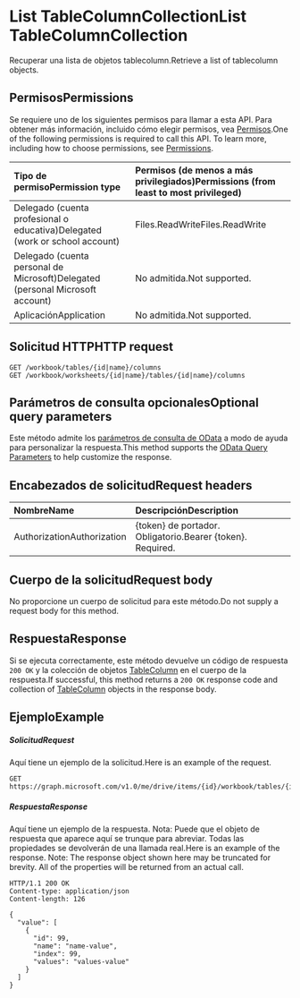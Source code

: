 # <a name="list-tablecolumncollection"></a><span data-ttu-id="fe7ce-101">List TableColumnCollection</span><span class="sxs-lookup"><span data-stu-id="fe7ce-101">List TableColumnCollection</span></span>

<span data-ttu-id="fe7ce-102">Recuperar una lista de objetos tablecolumn.</span><span class="sxs-lookup"><span data-stu-id="fe7ce-102">Retrieve a list of tablecolumn objects.</span></span>
## <a name="permissions"></a><span data-ttu-id="fe7ce-103">Permisos</span><span class="sxs-lookup"><span data-stu-id="fe7ce-103">Permissions</span></span>
<span data-ttu-id="fe7ce-p101">Se requiere uno de los siguientes permisos para llamar a esta API. Para obtener más información, incluido cómo elegir permisos, vea [Permisos](../../../concepts/permissions_reference.md).</span><span class="sxs-lookup"><span data-stu-id="fe7ce-p101">One of the following permissions is required to call this API. To learn more, including how to choose permissions, see [Permissions](../../../concepts/permissions_reference.md).</span></span>

|<span data-ttu-id="fe7ce-106">Tipo de permiso</span><span class="sxs-lookup"><span data-stu-id="fe7ce-106">Permission type</span></span>      | <span data-ttu-id="fe7ce-107">Permisos (de menos a más privilegiados)</span><span class="sxs-lookup"><span data-stu-id="fe7ce-107">Permissions (from least to most privileged)</span></span>              |
|:--------------------|:---------------------------------------------------------|
|<span data-ttu-id="fe7ce-108">Delegado (cuenta profesional o educativa)</span><span class="sxs-lookup"><span data-stu-id="fe7ce-108">Delegated (work or school account)</span></span> | <span data-ttu-id="fe7ce-109">Files.ReadWrite</span><span class="sxs-lookup"><span data-stu-id="fe7ce-109">Files.ReadWrite</span></span>    |
|<span data-ttu-id="fe7ce-110">Delegado (cuenta personal de Microsoft)</span><span class="sxs-lookup"><span data-stu-id="fe7ce-110">Delegated (personal Microsoft account)</span></span> | <span data-ttu-id="fe7ce-111">No admitida.</span><span class="sxs-lookup"><span data-stu-id="fe7ce-111">Not supported.</span></span>    |
|<span data-ttu-id="fe7ce-112">Aplicación</span><span class="sxs-lookup"><span data-stu-id="fe7ce-112">Application</span></span> | <span data-ttu-id="fe7ce-113">No admitida.</span><span class="sxs-lookup"><span data-stu-id="fe7ce-113">Not supported.</span></span> |

## <a name="http-request"></a><span data-ttu-id="fe7ce-114">Solicitud HTTP</span><span class="sxs-lookup"><span data-stu-id="fe7ce-114">HTTP request</span></span>
<!-- { "blockType": "ignored" } -->
```http
GET /workbook/tables/{id|name}/columns
GET /workbook/worksheets/{id|name}/tables/{id|name}/columns
```
## <a name="optional-query-parameters"></a><span data-ttu-id="fe7ce-115">Parámetros de consulta opcionales</span><span class="sxs-lookup"><span data-stu-id="fe7ce-115">Optional query parameters</span></span>
<span data-ttu-id="fe7ce-116">Este método admite los [parámetros de consulta de OData](http://developer.microsoft.com/en-us/graph/docs/overview/query_parameters) a modo de ayuda para personalizar la respuesta.</span><span class="sxs-lookup"><span data-stu-id="fe7ce-116">This method supports the [OData Query Parameters](http://developer.microsoft.com/en-us/graph/docs/overview/query_parameters) to help customize the response.</span></span>

## <a name="request-headers"></a><span data-ttu-id="fe7ce-117">Encabezados de solicitud</span><span class="sxs-lookup"><span data-stu-id="fe7ce-117">Request headers</span></span>
| <span data-ttu-id="fe7ce-118">Nombre</span><span class="sxs-lookup"><span data-stu-id="fe7ce-118">Name</span></span>      |<span data-ttu-id="fe7ce-119">Descripción</span><span class="sxs-lookup"><span data-stu-id="fe7ce-119">Description</span></span>|
|:----------|:----------|
| <span data-ttu-id="fe7ce-120">Authorization</span><span class="sxs-lookup"><span data-stu-id="fe7ce-120">Authorization</span></span>  | <span data-ttu-id="fe7ce-p102">{token} de portador. Obligatorio.</span><span class="sxs-lookup"><span data-stu-id="fe7ce-p102">Bearer {token}. Required.</span></span> |

## <a name="request-body"></a><span data-ttu-id="fe7ce-123">Cuerpo de la solicitud</span><span class="sxs-lookup"><span data-stu-id="fe7ce-123">Request body</span></span>
<span data-ttu-id="fe7ce-124">No proporcione un cuerpo de solicitud para este método.</span><span class="sxs-lookup"><span data-stu-id="fe7ce-124">Do not supply a request body for this method.</span></span>

## <a name="response"></a><span data-ttu-id="fe7ce-125">Respuesta</span><span class="sxs-lookup"><span data-stu-id="fe7ce-125">Response</span></span>

<span data-ttu-id="fe7ce-126">Si se ejecuta correctamente, este método devuelve un código de respuesta `200 OK` y la colección de objetos [TableColumn](../resources/tablecolumn.md) en el cuerpo de la respuesta.</span><span class="sxs-lookup"><span data-stu-id="fe7ce-126">If successful, this method returns a `200 OK` response code and collection of [TableColumn](../resources/tablecolumn.md) objects in the response body.</span></span>
## <a name="example"></a><span data-ttu-id="fe7ce-127">Ejemplo</span><span class="sxs-lookup"><span data-stu-id="fe7ce-127">Example</span></span>
##### <a name="request"></a><span data-ttu-id="fe7ce-128">Solicitud</span><span class="sxs-lookup"><span data-stu-id="fe7ce-128">Request</span></span>
<span data-ttu-id="fe7ce-129">Aquí tiene un ejemplo de la solicitud.</span><span class="sxs-lookup"><span data-stu-id="fe7ce-129">Here is an example of the request.</span></span>
<!-- {
  "blockType": "request",
  "name": "get_tablecolumncollection"
}-->
```http
GET https://graph.microsoft.com/v1.0/me/drive/items/{id}/workbook/tables/{id|name}/columns
```
##### <a name="response"></a><span data-ttu-id="fe7ce-130">Respuesta</span><span class="sxs-lookup"><span data-stu-id="fe7ce-130">Response</span></span>
<span data-ttu-id="fe7ce-p103">Aquí tiene un ejemplo de la respuesta. Nota: Puede que el objeto de respuesta que aparece aquí se trunque para abreviar. Todas las propiedades se devolverán de una llamada real.</span><span class="sxs-lookup"><span data-stu-id="fe7ce-p103">Here is an example of the response. Note: The response object shown here may be truncated for brevity. All of the properties will be returned from an actual call.</span></span>
<!-- {
  "blockType": "response",
  "truncated": true,
  "@odata.type": "microsoft.graph.tableColumn",
  "isCollection": true
} -->
```http
HTTP/1.1 200 OK
Content-type: application/json
Content-length: 126

{
  "value": [
    {
      "id": 99,
      "name": "name-value",
      "index": 99,
      "values": "values-value"
    }
  ]
}
```

<!-- uuid: 8fcb5dbc-d5aa-4681-8e31-b001d5168d79
2015-10-25 14:57:30 UTC -->
<!-- {
  "type": "#page.annotation",
  "description": "List TableColumnCollection",
  "keywords": "",
  "section": "documentation",
  "tocPath": ""
}-->